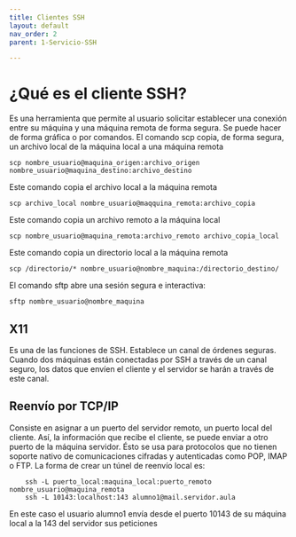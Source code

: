 ```yaml
---
title: Clientes SSH
layout: default
nav_order: 2
parent: 1-Servicio-SSH

---
```

# ¿Qué es el cliente SSH?
Es una herramienta que permite al usuario solicitar establecer una conexión entre su máquina y una máquina remota de forma segura. Se puede hacer de forma gráfica o por comandos.
El comando scp copia, de forma segura, un archivo local de la máquina local a una máquina remota

```
scp nombre_usuario@maquina_origen:archivo_origen nombre_usuario@maquina_destino:archivo_destino
```
Este comando copia el archivo local a la máquina remota

```
scp archivo_local nombre_usuario@maqquina_remota:archivo_copia
```
Este comando copia un archivo remoto a la máquina local

```
scp nombre_usuario@maquina_remota:archivo_remoto archivo_copia_local
```
Este comando copia un directorio local a la máquina remota

```
scp /directorio/* nombre_usuario@nombre_maquina:/directorio_destino/
```

El comando sftp abre una sesión segura e interactiva:

```
sftp nombre_usuario@nombre_maquina
```

## X11
Es una de las funciones de SSH. Establece un canal de órdenes seguras. Cuando dos máquinas están conectadas por SSH a través de un canal seguro, los datos que envíen el cliente y el servidor se harán a través de este canal.

## Reenvío por TCP/IP
Consiste en asignar a un puerto del servidor remoto, un puerto local del cliente. Así, la información que recibe el cliente, se puede enviar a otro puerto de la máquina servidor. 
Ésto se usa para protocolos que no tienen soporte nativo de comunicaciones cifradas y autenticadas como POP, IMAP o FTP. La forma de crear un túnel de reenvío local es:

```
    ssh -L puerto_local:maquina_local:puerto_remoto nombre_usuario@maquina_remota
    ssh -L 10143:localhost:143 alumno1@mail.servidor.aula
```

En este caso el usuario alumno1 envía desde el puerto 10143 de su máquina local a la 143 del servidor sus peticiones



